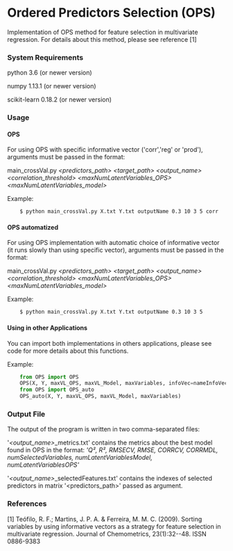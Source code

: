 # Ordered Predictors Selection (OPS)

Implementation of OPS method for feature selection in multivariate regression. For details about this method, please see reference [1]

### System Requirements

python 3.6 (or newer version)

numpy 1.13.1 (or newer version)

scikit-learn 0.18.2 (or newer version)

### Usage

#### OPS
For using OPS with specific informative vector ('corr','reg' or 'prod'), arguments must be passed in the format:

main_crossVal.py *<predictors_path> <target_path> <output_name> <correlation_threshold> <maxNumLatentVariables_OPS> <maxNumLatentVariables_model> <maxNumSelectedFeatures> <informativeVector>*

Example:
```bash
    $ python main_crossVal.py X.txt Y.txt outputName 0.3 10 3 5 corr
```

#### OPS automatized

For using OPS implementation with automatic choice of informative vector (it runs slowly than using specific vector), arguments must be passed in the format:

main_crossVal.py *<predictors_path> <target_path> <output_name> <correlation_threshold> <maxNumLatentVariables_OPS> <maxNumLatentVariables_model> <maxNumSelectedFeatures>*

Example:
```bash
    $ python main_crossVal.py X.txt Y.txt outputName 0.3 10 3 5
```

#### Using in other Applications

You can import both implementations in others applications, please see code for more details about this functions.

Example:
```python
    from OPS import OPS
    OPS(X, Y, maxVL_OPS, maxVL_Model, maxVariables, infoVec=nameInfoVec)
    from OPS import OPS_auto
    OPS_auto(X, Y, maxVL_OPS, maxVL_Model, maxVariables)
```

### Output File

The output of the program is written in two comma-separated files:

'*<output_name>*_metrics.txt' contains the metrics about the best model found in OPS in the format: *'Q², R², RMSECV, RMSE, CORRCV, CORRMDL, numSelectedVariables, numLatentVariablesModel, numLatentVariablesOPS'*

'*<output_name>*_selectedFeatures.txt' contains the indexes of selected predictors in matrix '<predictors_path>' passed as argument.
 
### References
[1] Teófilo, R. F.; Martins, J. P. A. & Ferreira, M. M. C. (2009). Sorting variables by using informative vectors as a strategy for feature selection in multivariate regression. Journal of Chemometrics, 23(1):32--48. ISSN 0886-9383
